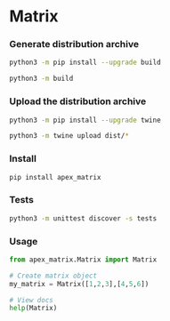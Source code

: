 # Matrix

### Generate distribution archive
```bash
python3 -m pip install --upgrade build
```
```bash
python3 -m build
```

### Upload the distribution archive
```bash
python3 -m pip install --upgrade twine
```
```bash
python3 -m twine upload dist/*
```

### Install
```bash
pip install apex_matrix
```

### Tests
```bash
python3 -m unittest discover -s tests
```


### Usage
```python
from apex_matrix.Matrix import Matrix

# Create matrix object
my_matrix = Matrix([1,2,3],[4,5,6])

# View docs
help(Matrix)
```
